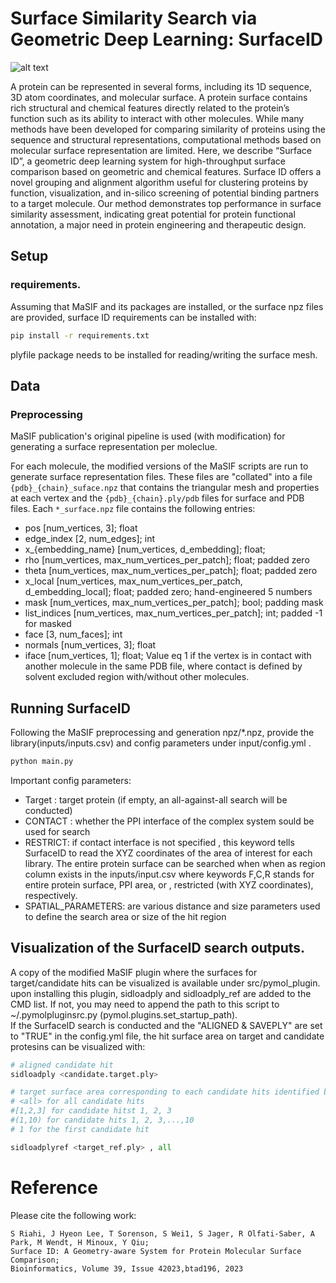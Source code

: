 # Surface Similarity Search via Geometric Deep Learning: SurfaceID

![alt text](https://github.com/Sanofi-GitHub/LMR-SurfaceID/blob/main/docs/toc.png)

A protein can be represented in several forms, including its 1D sequence, 3D atom coordinates, and molecular surface. A protein surface contains rich structural and chemical features directly related to the protein’s function such as its ability to interact with other molecules. While many methods have been developed for comparing similarity of proteins using the sequence and structural representations, computational methods based on molecular surface representation are limited. Here, we describe “Surface ID”, a geometric deep learning system for high-throughput surface comparison based on geometric and chemical features.  Surface ID offers a novel grouping and alignment algorithm useful for clustering proteins by function, visualization, and in-silico screening of potential binding partners to a target molecule. Our method demonstrates top performance in surface similarity assessment, indicating great potential for protein functional annotation, a major need in protein engineering and therapeutic design.




## Setup
### requirements. 
Assuming that MaSIF and its packages are installed, or the surface npz files are provided, surface ID requirements can be installed with:

```bash
pip install -r requirements.txt
```
plyfile package needs to be installed for reading/writing the surface mesh.  



## Data
### Preprocessing 
MaSIF publication's original pipeline is used (with modification) 
for generating a surface representation per moleclue.

For each molecule, the modified versions of the MaSIF scripts are run to generate surface representation files. These files are "collated" into a file `{pdb}_{chain}_suface.npz` that contains the triangular mesh and properties at each vertex and the `{pdb}_{chain}.ply/pdb` files for surface and PDB files. Each `*_surface.npz` file contains the following entries: 

- pos [num_vertices, 3]; float
- edge_index [2, num_edges]; int
- x_{embedding_name} [num_vertices, d_embedding]; float;
- rho [num_vertices, max_num_vertices_per_patch]; float; padded zero
- theta [num_vertices, max_num_vertices_per_patch]; float; padded zero
- x_local [num_vertices, max_num_vertices_per_patch, d_embedding_local]; float; padded zero; hand-engineered 5 numbers
- mask [num_vertices, max_num_vertices_per_patch]; bool; padding mask
- list_indices [num_vertices, max_num_vertices_per_patch]; int; padded -1 for masked
- face [3, num_faces]; int
- normals [num_vertices, 3]; float
- iface [num_vertices, 1]; float; Value eq 1 if the vertex is in contact with another molecule in the same PDB file, where contact is defined by solvent excluded region with/without other molecules.

## Running SurfaceID
Following the MaSIF preprocessing and generation npz/*.npz, provide the library(inputs/inputs.csv) and config parameters under input/config.yml . 

```bash
python main.py
```

Important config parameters:
* Target : target protein (if empty, an all-against-all search will be conducted)
* CONTACT : whether the PPI interface of the complex system sould be used for search
* RESTRICT: if contact interface is not specified , this keyword tells SurfaceID to read the XYZ coordinates of the area of interest for each library. The entire protein surface can be searched when when as region column exists in the inputs/input.csv where keywords F,C,R stands for entire protein surface, PPI area, or , restricted (with XYZ coordinates), respectively.   
* SPATIAL_PARAMETERS: are various distance and size parameters used to define the search area or size of the hit region 

## Visualization of the SurfaceID search outputs.

A copy of the modified MaSIF plugin where the surfaces for target/candidate hits can be visualized is available under src/pymol_plugin. 
upon installing this plugin, sidloadply and sidloadply_ref are added to the CMD list. If not, you may need to append the path to this script to ~/.pymolpluginsrc.py (pymol.plugins.set_startup_path).  
If the SurfaceID search is conducted and the "ALIGNED & SAVEPLY" are set to "TRUE" in the config.yml file, the hit surface area on target and candidate protesins can be visualized with:
``` python
# aligned candidate hit
sidloadply <candidate.target.ply>

# target surface area corresponding to each candidate hits identified by:
# <all> for all candidate hits 
#[1,2,3] for candidate hitst 1, 2, 3
#(1,10) for candidate hits 1, 2, 3,...,10
# 1 for the first candidate hit 

sidloadplyref <target_ref.ply> , all   
```
# Reference

Please cite the following work:

```
S Riahi, J Hyeon Lee, T Sorenson, S Wei1, S Jager, R Olfati-Saber, A Park, M Wendt, H Minoux, Y Qiu;
Surface ID: A Geometry-aware System for Protein Molecular Surface Comparison;
Bioinformatics, Volume 39, Issue 42023,btad196, 2023  
```
